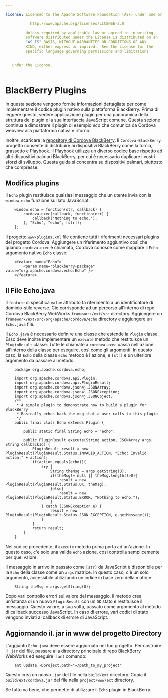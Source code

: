```yaml
---

license: Licensed to the Apache Software Foundation (ASF) under one or more contributor license agreements. See the NOTICE file distributed with this work for additional information regarding copyright ownership. The ASF licenses this file to you under the Apache License, Version 2.0 (the "License"); you may not use this file except in compliance with the License. You may obtain a copy of the License at

           http://www.apache.org/licenses/LICENSE-2.0
    
         Unless required by applicable law or agreed to in writing,
         software distributed under the License is distributed on an
         "AS IS" BASIS, WITHOUT WARRANTIES OR CONDITIONS OF ANY
         KIND, either express or implied.  See the License for the
         specific language governing permissions and limitations
    

   under the License.
---
```


# BlackBerry Plugins

In questa sezione vengono fornite informazioni dettagliate per come implementare il codice plugin nativo sulla piattaforma BlackBerry. Prima di leggere questo, vedere applicazione plugin per una panoramica della struttura del plugin e la sua interfaccia JavaScript comune. Questa sezione continua a dimostrare il plugin di esempio *eco* che comunica da Cordova webview alla piattaforma nativa e ritorno.

Inoltre, scaricare la [repository di Cordova BlackBerry][1]. Il `Cordova-BlackBerry` progetto consente di distribuire ai dispositivi BlackBerry come la torcia, grassetto e Playbook. Il Playbook utilizza un diverso codice base rispetto ad altri dispositivi palmari BlackBerry, per cui è necessario duplicare i vostri sforzi di sviluppo. Questa guida si concentra su dispositivi palmari, piuttosto che compresse.

 [1]: https://git-wip-us.apache.org/repos/asf?p=cordova-blackberry.git;a=summary

## Modifica plugins

Il `Echo` plugin restituisce qualsiasi messaggio che un utente invia con la `window.echo` funzione sul lato JavaScript:

        window.echo = function(str, callback) {
            cordova.exec(callback, function(err) {
                callback('Nothing to echo.');
            }, "Echo", "echo", [str]);
        };
    

Il progetto `www/plugins.xml` file contiene tutti i riferimenti necessari plugins del progetto Cordova. Aggiungere un riferimento aggiuntivo così che quando `cordova.exec` è chiamato, Cordova conosce come mappare il `Echo` argomento nativo `Echo` classe:

        <feature name="Echo">
            <param name="blackberry-package" value="org.apache.cordova.echo.Echo" />
        </feature>
    

## Il File Echo.java

Il `feature` di specifica `value` attributo fa riferimento a un identificatore di dominio-stile reverse. Ciò corrisponde ad un percorso all'interno di repo Cordova BlackBerry WebWorks `framework/ext/src` directory. Aggiungere un `framework/ext/src/org/apache/cordova/echo` directory e aggiungere un `Echo.java` file.

Il `Echo.java` è necessario definire una classe che estende la `Plugin` classe. Esso deve inoltre implementare un `execute` metodo che restituisce un `PluginResult` classe. Tutte le chiamate a `cordova.exec` passa nell'azione all'interno della classe per eseguire, così come gli argomenti. In questo caso, la `Echo` della classe `echo` metodo è l'azione, e `[str]` è un ulteriore argomento da passare al metodo.

        package org.apache.cordova.echo;
    
        import org.apache.cordova.api.Plugin;
        import org.apache.cordova.api.PluginResult;
        import org.apache.cordova.json4j.JSONArray;
        import org.apache.cordova.json4j.JSONException;
        import org.apache.cordova.json4j.JSONObject;
        /**
         * A simple plugin to demonstrate how to build a plugin for BlackBerry
         * Basically echos back the msg that a user calls to this plugin
         */
        public final class Echo extends Plugin {
    
            public static final String echo = "echo";
    
            public PluginResult execute(String action, JSONArray args, String callbackId) {
                PluginResult result = new PluginResult(PluginResult.Status.INVALID_ACTION, "Echo: Invalid action:" + action);
                if(action.equals(echo)){
                    try {
                        String theMsg = args.getString(0);
                        if(theMsg!= null || theMsg.length()>0){
                            result = new PluginResult(PluginResult.Status.OK, theMsg);
                        }else{
                            result = new PluginResult(PluginResult.Status.ERROR, "Nothing to echo.");
                        }
                    } catch (JSONException e) {
                        result = new PluginResult(PluginResult.Status.JSON_EXCEPTION, e.getMessage());
                    }
                }
                return result;
            }
        }
    

Nel codice precedente, il `execute` metodo prima porta ad un'azione. In questo caso, c'è solo una valida `echo` azione, così controlla semplicemente per quel valore.

Il messaggio in arrivo in passato come `[str]` da JavaScript è disponibile per la `Echo` della classe come un `args` matrice. In questo caso, c'è un solo argomento, accessibile utilizzando un indice in base zero della matrice:

        String theMsg = args.getString(0);
    

Dopo vari controllo errori sul valore del messaggio, il metodo crea un'istanza di un nuovo `PluginResult` con un `OK` stato e restituisce il messaggio. Questo valore, a sua volta, passato come argomento al metodo di callback successo JavaScript. In caso di errore, vari codici di stato vengono inviati al callback di errore di JavaScript.

## Aggiornando il. jar in www del progetto Directory

L'aggiunto `Echo.java` deve essere aggiornato nel tuo progetto. Per costruire il `.jar` del file, passare alla directory principale di repo BlackBerry WebWorks ed eseguire il `ant` comando:

        ant update -Dproject.path="~/path_to_my_project"
    

Questo crea un nuovo `.jar` del file nella `build/ext` directory. Copia il `build/ext/cordova.jar` del file nella `project/www/ext` directory.

Se tutto va bene, che permette di utilizzare il `Echo` plugin in BlackBerry.